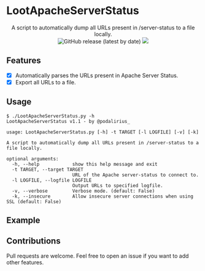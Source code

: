 # LootApacheServerStatus

<p align="center">
    A script to automatically dump all URLs present in /server-status to a file locally.
    <br>
    <img alt="GitHub release (latest by date)" src="https://img.shields.io/github/v/release/p0dalirius/LootApacheServerStatus">
    <a href="https://twitter.com/intent/follow?screen_name=podalirius_" title="Follow"><img src="https://img.shields.io/twitter/follow/podalirius_?label=Podalirius&style=social"></a>
    <br>
</p>

## Features

 - [x] Automatically parses the URLs present in Apache Server Status.
 - [x] Export all URLs to a file.

## Usage

```
$ ./LootApacheServerStatus.py -h
LootApacheServerStatus v1.1 - by @podalirius_

usage: LootApacheServerStatus.py [-h] -t TARGET [-l LOGFILE] [-v] [-k]

A script to automatically dump all URLs present in /server-status to a file locally.

optional arguments:
  -h, --help            show this help message and exit
  -t TARGET, --target TARGET
                        URL of the Apache server-status to connect to.
  -l LOGFILE, --logfile LOGFILE
                        Output URLs to specified logfile.
  -v, --verbose         Verbose mode. (default: False)
  -k, --insecure        Allow insecure server connections when using SSL (default: False)
```

## Example



## Contributions

Pull requests are welcome. Feel free to open an issue if you want to add other features.